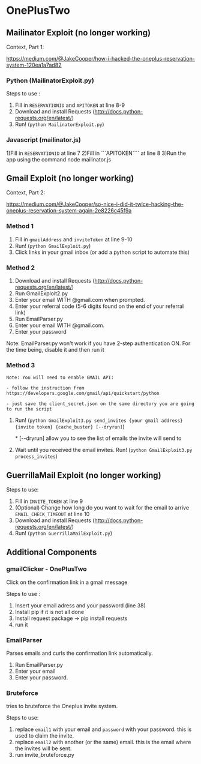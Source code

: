# OnePlusTwo

## Mailinator Exploit (no longer working)
Context, Part 1:

https://medium.com/@JakeCooper/how-i-hacked-the-oneplus-reservation-system-120ea1a7ad82

### Python (MailinatorExploit.py)
Steps to use :

1. Fill in ```RESERVATIONID``` and ```APITOKEN``` at line 8-9
2. Download and install Requests (http://docs.python-requests.org/en/latest/)
3. Run! (`python MailinatorExploit.py`)

### Javascript (mailinator.js)                                                  
1)Fill in ```RESERVATIONID``` at line 7
2)Fill in ```APITOKEN```` at line 8
3)Run the app using the command
      node mailinator.js


## Gmail Exploit (no longer working)
Context, Part 2:

https://medium.com/@JakeCooper/so-nice-i-did-it-twice-hacking-the-oneplus-reservation-system-again-2e8226c45f9a

### Method 1

1. Fill in ```gmailAddress``` and ```inviteToken``` at line 9-10
2. Run! (`python GmailExploit.py`)
3. Click links in your gmail inbox (or add a python script to automate this)

### Method 2
1. Download and install Requests (http://docs.python-requests.org/en/latest/)
2. Run GmailExploit2.py
3. Enter your email WITH @gmail.com when prompted.
4. Enter your referral code (5-6 digits found on the end of your referral link)
5. Run EmailParser.py
6. Enter your email WITH @gmail.com.
7. Enter your password

Note: EmailParser.py won't work if you have 2-step authentication ON. For the time being, disable it and then run it

### Method 3
    Note: You will need to enable GMAIL API:

    - follow the instruction from https://developers.google.com/gmail/api/quickstart/python

    - just save the client_secret.json on the same directory you are going to run the script

1. Run! (`python GmailExploit3.py send_invites {your gmail address} {invite token} {cache_buster} [--dryrun]`)

      \* [--dryrun] allow you to see the list of emails the invite will send to

2. Wait until you received the email invites. Run! (`python GmailExploit3.py process_invites`)


## GuerrillaMail Exploit (no longer working)

Steps to use:

1. Fill in ```INVITE_TOKEN``` at line 9
2. (Optional) Change how long do you want to wait for the email to arrive ```EMAIL_CHECK_TIMEOUT``` at line 10
3. Download and install Requests (http://docs.python-requests.org/en/latest/)
4. Run! (`python GuerrillaMailExploit.py`)

## Additional Components

### gmailClicker - OnePlusTwo
Click on the confirmation link in a gmail message

Steps to use :

1. Insert your email adress and your password (line 38)
2. Install pip if it is not all done
3. Install request package -> pip install requests 
4. run it 

### EmailParser
Parses emails and curls the confirmation link automatically.

1. Run EmailParser.py
2. Enter your email
3. Enter your password.

### Bruteforce
tries to bruteforce the Oneplus invite system.

Steps to use:
1. replace `email1` with your email and `password` with your password. this is used to claim the invite.
2. replace `email2` with another (or the same) email. this is the email where the invites will be sent.
3. run invite_bruteforce.py
